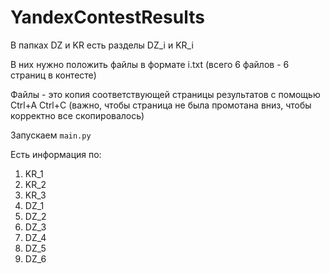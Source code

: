 # YandexContestResults

В папках DZ и KR есть разделы DZ_i и KR_i

В них нужно положить файлы в формате i.txt (всего 6 файлов - 6 страниц в контесте)

Файлы - это копия соответствующей страницы результатов с помощью Ctrl+A Ctrl+C (важно, чтобы страница не была промотана вниз, чтобы корректно все скопировалось)

Запускаем ```main.py```

Есть информация по:
1. KR_1
2. KR_2
3. KR_3
4. DZ_1
5. DZ_2
6. DZ_3
7. DZ_4
8. DZ_5
9. DZ_6
